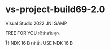 # vs-project-build69-2.0
Visual Studio 2022 JNI SAMP 


FREE FOR YOU ฟรีสำหรับคุณ


ใช้ NDK 16 B เท่านั่น USE NDK 16 B
